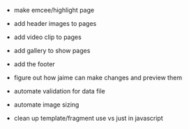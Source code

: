 * make emcee/highlight page
* add header images to pages
* add video clip to pages
* add gallery to show pages
* add the footer

* figure out how jaime can make changes and preview them
* automate validation for data file
* automate image sizing
* clean up template/fragment use vs just in javascript